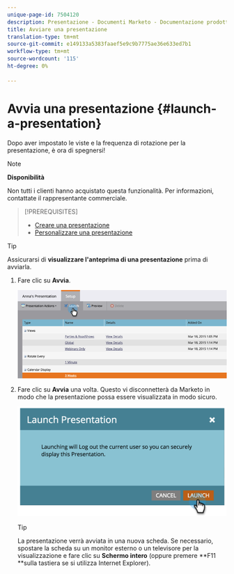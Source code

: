 ```yaml
---
unique-page-id: 7504120
description: Presentazione - Documenti Marketo - Documentazione prodotto
title: Avviare una presentazione
translation-type: tm+mt
source-git-commit: e149133a5383faaef5e9c9b7775ae36e633ed7b1
workflow-type: tm+mt
source-wordcount: '115'
ht-degree: 0%

---
```



# Avvia una presentazione {#launch-a-presentation}

Dopo aver impostato le viste e la frequenza di rotazione per la presentazione, è ora di spegnersi!

>[!NOTE]
>
>**Disponibilità**
>
>Non tutti i clienti hanno acquistato questa funzionalità. Per informazioni, contattate il rappresentante commerciale.

>[!PREREQUISITES]
>
>* [Creare una presentazione](create-a-presentation.md)
>* [Personalizzare una presentazione](customize-a-presentation.md)

>



>[!TIP]
>
>Assicurarsi di **visualizzare l&#39;anteprima di una presentazione** prima di avviarla.

1. Fare clic su **Avvia**.

   ![](assets/image2015-3-20-14-3a4-3a18.png)

1. Fare clic su **Avvia** una volta. Questo vi disconnetterà da Marketo in modo che la presentazione possa essere visualizzata in modo sicuro.

   ![](assets/image2015-3-20-14-3a5-3a34.png)

   >[!TIP]
   >
   >La presentazione verrà avviata in una nuova scheda. Se necessario, spostare la scheda su un monitor esterno o un televisore per la visualizzazione e fare clic su **Schermo intero** (oppure premere **F11 **sulla tastiera se si utilizza Internet Explorer).

